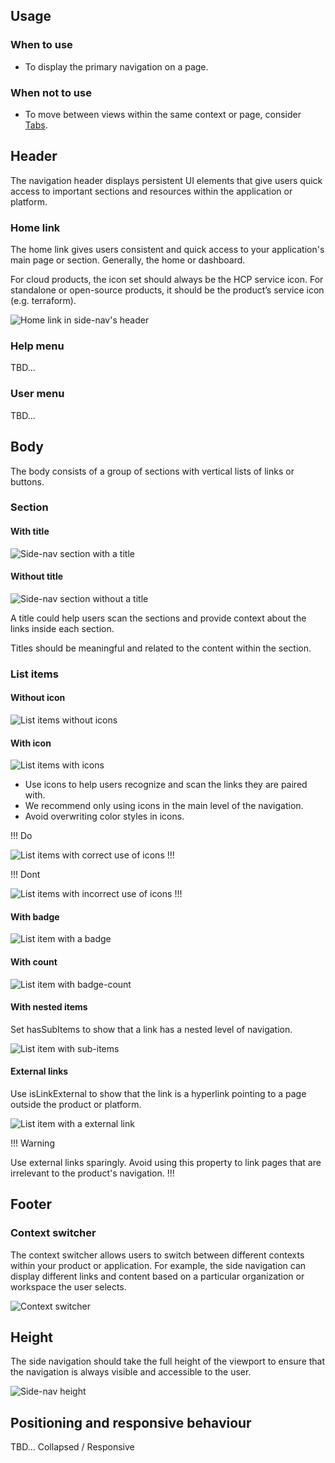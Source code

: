 ## Usage

### When to use

- To display the primary navigation on a page.

### When not to use

- To move between views within the same context or page, consider [Tabs](#).

## Header

The navigation header displays persistent UI elements that give users quick access to important sections and resources within the application or platform.

### Home link

The home link gives users consistent and quick access to your application's main page or section. Generally, the home or dashboard.

For cloud products, the icon set should always be the HCP service icon. For standalone or open-source products, it should be the product’s service icon (e.g. terraform).

![Home link in side-nav's header](/assets/components/side-nav/header-logo.png)

### Help menu

TBD...

### User menu

TBD...

## Body

The body consists of a group of sections with vertical lists of links or buttons.

### Section

#### With title

![Side-nav section with a title](/assets/components/side-nav/section-with-title.png)

#### Without title

![Side-nav section without a title](/assets/components/side-nav/section-without-title.png)

A title could help users scan the sections and provide context about the links inside each section.

Titles should be meaningful and related to the content within the section.

### List items

#### Without icon

![List items without icons](/assets/components/side-nav/list-item-without-icon.png)

#### With icon

![List items with icons](/assets/components/side-nav/list-item-with-icon.png)

- Use icons to help users recognize and scan the links they are paired with.
- We recommend only using icons in the main level of the navigation.
- Avoid overwriting color styles in icons.

!!! Do

![List items with correct use of icons](/assets/components/side-nav/list-item-with-icon-do.png)
!!!

!!! Dont

![List items with incorrect use of icons](/assets/components/side-nav/list-item-with-icon-dont.png)
!!!

#### With badge

![List item with a badge](/assets/components/side-nav/list-item-with-badge.png)

#### With count

![List item with badge-count](/assets/components/side-nav/list-item-with-count.png)

#### With nested items

Set hasSubItems to show that a link has a nested level of navigation.

![List item with sub-items](/assets/components/side-nav/list-item-with-nested-items.png)

#### External links

Use isLinkExternal to show that the link is a hyperlink pointing to a page outside the product or platform.

![List item with a external link](/assets/components/side-nav/list-item-with-external-link.png)

!!! Warning

Use external links sparingly. Avoid using this property to link pages that are irrelevant to the product's navigation.
!!!

## Footer

### Context switcher

The context switcher allows users to switch between different contexts within your product or application. For example, the side navigation can display different links and content based on a particular organization or workspace the user selects.

![Context switcher](/assets/components/side-nav/footer-context-switcher.png)

## Height

The side navigation should take the full height of the viewport to ensure that the navigation is always visible and accessible to the user.

![Side-nav height](/assets/components/side-nav/sidenav-height.png)

## Positioning and responsive behaviour

TBD... Collapsed / Responsive
